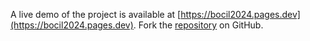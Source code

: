 A live demo of the project is available at [https://bocil2024.pages.dev](https://bocil2024.pages.dev).
Fork the [repository](https://github.com/ruangsayur) on GitHub.